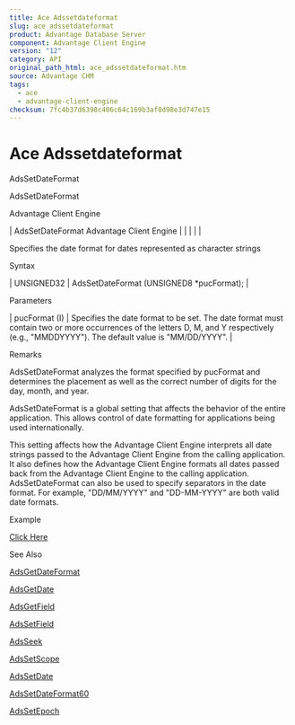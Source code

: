 ```yaml
---
title: Ace Adssetdateformat
slug: ace_adssetdateformat
product: Advantage Database Server
component: Advantage Client Engine
version: "12"
category: API
original_path_html: ace_adssetdateformat.htm
source: Advantage CHM
tags:
  - ace
  - advantage-client-engine
checksum: 7fc4b37d6398c406c64c169b3af8d98e3d747e15
---
```


# Ace Adssetdateformat

AdsSetDateFormat

AdsSetDateFormat

Advantage Client Engine

| AdsSetDateFormat  Advantage Client Engine |  |  |  |  |

Specifies the date format for dates represented as character strings

Syntax

| UNSIGNED32 | AdsSetDateFormat (UNSIGNED8 \*pucFormat); |

Parameters

| pucFormat (I) | Specifies the date format to be set. The date format must contain two or more occurrences of the letters D, M, and Y respectively (e.g., "MMDDYYYY"). The default value is "MM/DD/YYYY". |

Remarks

AdsSetDateFormat analyzes the format specified by pucFormat and determines the placement as well as the correct number of digits for the day, month, and year.

AdsSetDateFormat is a global setting that affects the behavior of the entire application. This allows control of date formatting for applications being used internationally.

This setting affects how the Advantage Client Engine interprets all date strings passed to the Advantage Client Engine from the calling application. It also defines how the Advantage Client Engine formats all dates passed back from the Advantage Client Engine to the calling application. AdsSetDateFormat can also be used to specify separators in the date format. For example, "DD/MM/YYYY" and "DD-MM-YYYY" are both valid date formats.

Example

[Click Here](ace_examples.md#adssetdateformatexample)

See Also

[AdsGetDateFormat](ace_adsgetdateformat.md)

[AdsGetDate](ace_adsgetdate.md)

[AdsGetField](ace_adsgetfield.md)

[AdsSetField](ace_adssetfield.md)

[AdsSeek](ace_adsseek.md)

[AdsSetScope](ace_adssetscope.md)

[AdsSetDate](ace_adssetdate.md)

[AdsSetDateFormat60](ace_adssetdateformat60.md)

[AdsSetEpoch](ace_adssetepoch.md)
